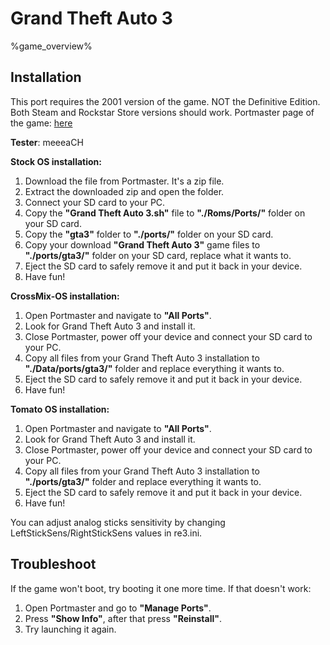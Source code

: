 # Grand Theft Auto 3

%game_overview%

## Installation

This port requires the 2001 version of the game. NOT the Definitive Edition. Both Steam and Rockstar Store versions should work. Portmaster page of the game: [here](https://portmaster.games/detail.html?name=gta3)

**Tester**: meeeaCH

**Stock OS installation:**
1. Download the file from Portmaster. It's a zip file.
2. Extract the downloaded zip and open the folder.
3. Connect your SD card to your PC.
4. Copy the **"Grand Theft Auto 3.sh"** file to **"./Roms/Ports/"** folder on your SD card.
5. Copy the **"gta3"** folder to **"./ports/"** folder on your SD card.
6. Copy your download **"Grand Theft Auto 3"** game files to **"./ports/gta3/"** folder on your SD card, replace what it wants to.
7. Eject the SD card to safely remove it and put it back in your device.
8. Have fun!

**CrossMix-OS installation:**
1. Open Portmaster and navigate to **"All Ports"**.
2. Look for Grand Theft Auto 3 and install it.
3. Close Portmaster, power off your device and connect your SD card to your PC.
4. Copy all files from your Grand Theft Auto 3 installation to **"./Data/ports/gta3/"** folder and replace everything it wants to.
5. Eject the SD card to safely remove it and put it back in your device.
6. Have fun!

**Tomato OS installation:**
1. Open Portmaster and navigate to **"All Ports"**.
2. Look for Grand Theft Auto 3 and install it.
3. Close Portmaster, power off your device and connect your SD card to your PC.
4. Copy all files from your Grand Theft Auto 3 installation to **"./ports/gta3/"** folder and replace everything it wants to.
5. Eject the SD card to safely remove it and put it back in your device.
6. Have fun!

You can adjust analog sticks sensitivity by changing LeftStickSens/RightStickSens values in re3.ini.

## Troubleshoot

If the game won't boot, try booting it one more time. If that doesn't work:
1. Open Portmaster and go to **"Manage Ports"**.
2. Press **"Show Info"**, after that press **"Reinstall"**.
3. Try launching it again.